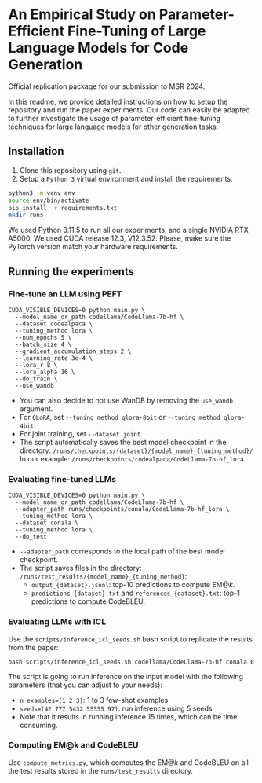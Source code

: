 
# An Empirical Study on Parameter-Efficient Fine-Tuning of Large Language Models for Code Generation
Official replication package for our submission to MSR 2024.

In this readme, we provide detailed instructions on how to setup the repository and run the paper experiments. 
Our code can easily be adapted to further investigate the usage of parameter-efficient fine-tuning techniques for large language models for other generation tasks.

## Installation
1. Clone this repository using `git`.
2. Setup a  `Python 3`  virtual environment and install the requirements.
```sh
python3 -m venv env
source env/bin/activate
pip install -r requirements.txt
mkdir runs
```
We used Python 3.11.5 to run all our experiments, and a single NVIDIA RTX A5000. 
We used CUDA release 12.3, V12.3.52. Please, make sure the PyTorch version match your hardware requirements.

## Running the experiments

### Fine-tune an LLM using PEFT
```shell
CUDA_VISIBLE_DEVICES=0 python main.py \
  --model_name_or_path codellama/CodeLlama-7b-hf \
  --dataset codealpaca \
  --tuning_method lora \
  --num_epochs 5 \
  --batch_size 4 \
  --gradient_accumulation_steps 2 \
  --learning_rate 3e-4 \
  --lora_r 8 \
  --lora_alpha 16 \
  --do_train \
  --use_wandb
```

- You can also decide to not use WanDB by removing the `use_wandb` argument.
- For `QLoRA`, set `--tuning_method qlora-8bit` or `--tuning_method qlora-4bit`.
- For joint training, set `--dataset joint`. 
- The script automatically saves the best model checkpoint in the directory: `/runs/checkpoints/{dataset}/{model_name}_{tuning_method}/`
In our example: `/runs/checkpoints/codealpaca/CodeLlama-7b-hf_lora`

### Evaluating fine-tuned LLMs
```shell
CUDA_VISIBLE_DEVICES=0 python main.py \
  --model_name_or_path codellama/CodeLlama-7b-hf \
  --adapter_path runs/checkpoints/conala/CodeLlama-7b-hf_lora \
  --tuning_method lora \
  --dataset conala \
  --tuning_method lora \
  --do_test
```
- `--adapter_path` corresponds to the local path of the best model checkpoint.
- The script saves files in the directory: `/runs/test_results/{model_name}_{tuning_method}`:
  - `output_{dataset}.jsonl`: top-10 predictions to compute EM@*k*.
  - `predictions_{dataset}.txt` and `references_{dataset}.txt`: top-1 predictions to compute CodeBLEU.

### Evaluating LLMs with ICL
Use the `scripts/inference_icl_seeds.sh` bash script to replicate the results from the paper:
```shell
bash scripts/inference_icl_seeds.sh codellama/CodeLlama-7b-hf conala 0
```
The script is going to run inference on the input model with the following parameters (that you can adjust to your needs):
- `n_examples=(1 2 3)`: 1 to 3 few-shot examples 
- `seeds=(42 777 5432 55555 97)`: run inference using 5 seeds
- Note that it results in running inference 15 times, which can be time consuming.

### Computing EM@k and CodeBLEU
Use `compute_metrics.py`, which computes the EM@*k* and CodeBLEU on all the test results stored in the `runs/test_results` directory.
